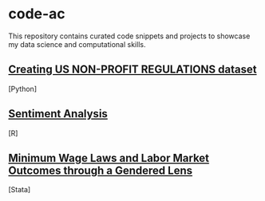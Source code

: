 # code-ac

This repository contains curated code snippets and projects to showcase my data science and computational skills.

## [Creating US NON-PROFIT REGULATIONS dataset](https://github.com/anubhachopra/code-ac/tree/67cbd4637f018401f1078227e4c496c6e3bb1b75/code-python)
[Python]

## [Sentiment Analysis]()
[R]

## [Minimum Wage Laws and Labor Market Outcomes through a Gendered Lens](https://github.com/anubhachopra/code-ac/tree/17c8120d66226ab69851f6b7139e9d98db41311a/code-stata)
[Stata]

